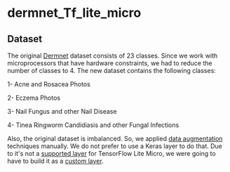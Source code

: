 # dermnet_Tf_lite_micro

## Dataset

The original [Dermnet](https://www.kaggle.com/datasets/shubhamgoel27/dermnet) dataset consists of 23 classes. Since we work with microprocessors that have hardware constraints, we had to reduce the number of classes to 4. The new dataset contains the following classes:

1- Acne and Rosacea Photos

2- Eczema Photos

3- Nail Fungus and other Nail Disease

4- Tinea Ringworm Candidiasis and other Fungal Infections


Also, the original dataset is imbalanced. So, we applied [data augmentation](https://github.com/ayyucedemirbas/vegetables_detection/blob/main/image_data_augmentation.py) techniques manually. We do not prefer to use a Keras layer to do that. Due to it's not a [supported layer](https://github.com/tensorflow/tflite-micro/blob/main/tensorflow/lite/micro/all_ops_resolver.cc) for TensorFlow Lite Micro, we were going to have to build it as a [custom layer](https://www.tensorflow.org/lite/guide/ops_custom). 
